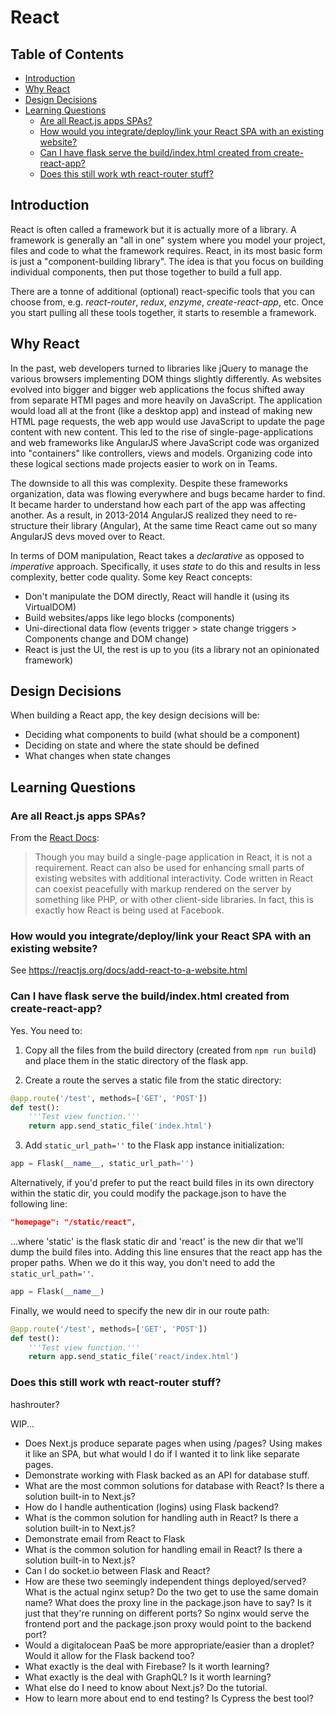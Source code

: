 # React

## Table of Contents

<!-- toc -->

- [Introduction](#introduction)
- [Why React](#why-react)
- [Design Decisions](#design-decisions)
- [Learning Questions](#learning-questions)
  * [Are all React.js apps SPAs?](#are-all-reactjs-apps-spas)
  * [How would you integrate/deploy/link your React SPA with an existing website?](#how-would-you-integratedeploylink-your-react-spa-with-an-existing-website)
  * [Can I have flask serve the build/index.html created from create-react-app?](#can-i-have-flask-serve-the-buildindexhtml-created-from-create-react-app)
  * [Does this still work wth react-router stuff?](#does-this-still-work-wth-react-router-stuff)

<!-- tocstop -->

## Introduction

React is often called a framework but it is actually more of a library. A framework is generally an "all in one" system where you model your project, files and code to what the framework requires. React, in its most basic form is just a "component-building library". The idea is that you focus on building individual components, then put those together to build a full app.

There are a tonne of additional (optional) react-specific tools that you can choose from, e.g. *react-router*, *redux*, *enzyme*, *create-react-app*, etc. Once you start pulling all these tools together, it starts to resemble a framework.


## Why React

In the past, web developers turned to libraries like jQuery to manage the various browsers implementing DOM things slightly differently. As websites evolved into bigger and bigger web applications the focus shifted away from separate HTMl pages and more heavily on JavaScript. The application would load all at the front (like a desktop app) and instead of making new HTML page requests, the web app would use JavaScript to update the page content with new content. This led to the rise of single-page-applications and web frameworks like AngularJS where JavaScript code was organized into "containers" like controllers, views and models. Organizing code into these logical sections made projects easier to work on in Teams.

The downside to all this was complexity. Despite these frameworks organization, data was flowing everywhere and bugs became harder to find. It became harder to understand how each part of the app was affecting another. As a result, in 2013-2014 AngularJS realized they need to re-structure their library (Angular), At the same time React came out so many AngularJS devs moved over to React.

In terms of DOM manipulation, React takes a *declarative* as opposed to *imperative* approach. Specifically, it uses *state* to do this and results in less complexity, better code quality. Some key React concepts:

- Don't manipulate the DOM directly, React will handle it (using its VirtualDOM)
- Build websites/apps like lego blocks (components)
- Uni-directional data flow (events trigger > state change triggers > Components change and DOM change)
- React is just the UI, the rest is up to you (its a library not an opinionated framework)


## Design Decisions

When building a React app, the key design decisions will be:

- Deciding what components to build (what should be a component)
- Deciding on state and where the state should be defined
- What changes when state changes


## Learning Questions

### Are all React.js apps SPAs?

From the [React Docs](https://reactjs.org/docs/glossary.html):

> Though you may build a single-page application in React, it is not a requirement. React can also be used for enhancing small parts of existing websites with additional interactivity. Code written in React can coexist peacefully with markup rendered on the server by something like PHP, or with other client-side libraries. In fact, this is exactly how React is being used at Facebook.

### How would you integrate/deploy/link your React SPA with an existing website?

See <https://reactjs.org/docs/add-react-to-a-website.html>

### Can I have flask serve the build/index.html created from create-react-app?

Yes. You need to:

1. Copy all the files from the build directory (created from `npm run build`) and place them in the static directory of the flask app.

2. Create a route the serves a static file from the static directory:

```python
@app.route('/test', methods=['GET', 'POST'])
def test():
    '''Test view function.'''
    return app.send_static_file('index.html')
```

3. Add `static_url_path=''` to the Flask app instance initialization:

```python
app = Flask(__name__, static_url_path='')
```

Alternatively, if you'd prefer to put the react build files in its own directory within the static dir, you could modify the package.json to have the following line:

```json
"homepage": "/static/react",
```

...where 'static' is the flask static dir and 'react' is the new dir that we'll dump the build files into. Adding this line ensures that the react app has the proper paths. When we do it this way, you don't need to add the `static_url_path=''`.

```python
app = Flask(__name__)
```

Finally, we would need to specify the new dir in our route path:

```python
@app.route('/test', methods=['GET', 'POST'])
def test():
    '''Test view function.'''
    return app.send_static_file('react/index.html')
```


### Does this still work wth react-router stuff?

hashrouter?

WIP...

- Does Next.js produce separate pages when using /pages? Using <Link> makes it like an SPA, but what would I do if I wanted it to link like separate pages.
- Demonstrate working with Flask backed as an API for database stuff.
- What are the most common solutions for database with React? Is there a solution built-in to Next.js?
- How do I handle authentication (logins) using Flask backend?
- What is the common solution for handling auth in React? Is there a solution built-in to Next.js?
- Demonstrate email from React to Flask
- What is the common solution for handling email in React? Is there a solution built-in to Next.js?
- Can I do socket.io between Flask and React?
- How are these two seemingly independent things deployed/served? What is the actual nginx setup? Do the two get to use the same domain name? What does the proxy line in the package.json have to say? Is it just that they're running on different ports? So nginx would serve the frontend port and the package.json proxy would point to the backend port?
- Would a digitalocean PaaS be more appropriate/easier than a droplet? Would it allow for the Flask backend too?
- What exactly is the deal with Firebase? Is it worth learning?
- What exactly is the deal with GraphQL? Is it worth learning?
- What else do I need to know about Next.js? Do the tutorial.
- How to learn more about end to end testing? Is Cypress the best tool?




